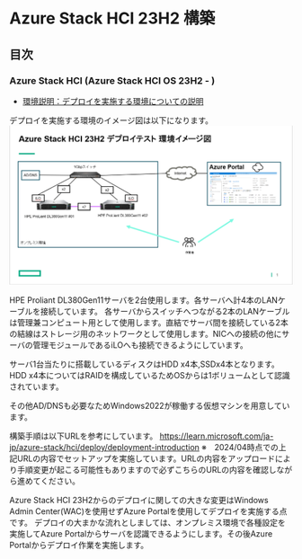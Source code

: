 # Azure Stack HCI 23H2 構築


## 目次
### Azure Stack HCI (Azure Stack HCI OS 23H2 - )
- [環境説明：デプロイを実施する環境についての説明](installation00)  

デプロイを実施する環境のイメージ図は以下になります。
![](pics/kankyo_image00.PNG)

HPE Proliant DL380Gen11サーバを2台使用します。各サーバへ計4本のLANケーブルを接続しています。
各サーバからスイッチへつながる2本のLANケーブルは管理兼コンピュート用として使用します。直結でサーバ間を接続している2本の結線はストレージ用のネットワークとして使用します。NICへの接続の他にサーバの管理モジュールであるiLOへも接続できるようにしています。

サーバ1台当たりに搭載しているディスクはHDD x4本,SSDx4本となります。
HDD x4本についてはRAIDを構成しているためOSからは1ボリュームとして認識されています。

その他AD/DNSも必要なためWindows2022が稼働する仮想マシンを用意しています。

構築手順は以下URLを参考にしています。
https://learn.microsoft.com/ja-jp/azure-stack/hci/deploy/deployment-introduction
※　2024/04時点での上記URLの内容でセットアップを実施しています。URLの内容をアップロードにより手順変更が起こる可能性もありますので必ずこちらのURLの内容を確認しながら進めてください。

Azure Stack HCI 23H2からのデプロイに関しての大きな変更はWindows Admin Center(WAC)を使用せずAzure Portalを使用してデプロイを実施する点です。
デプロイの大まかな流れとしましては、オンプレミス環境で各種設定を実施してAzure Portalからサーバを認識できるようにします。その後Azure Portalからデプロイ作業を実施します。
